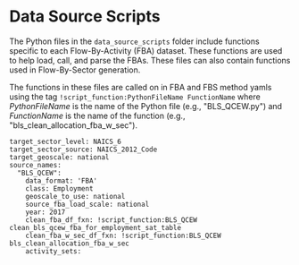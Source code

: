 # Data Source Scripts
The Python files in the `data_source_scripts` folder include functions 
specific to each Flow-By-Activity (FBA) dataset. These functions are used to 
help load, call, and parse the FBAs. These files can also contain functions 
used in Flow-By-Sector generation. 

The functions in these files are called on in FBA and FBS method yamls 
using the tag `!script_function:PythonFileName FunctionName`
where _PythonFileName_ is the name of the Python file (e.g., 
"BLS_QCEW.py") and _FunctionName_ is the name of the function 
(e.g., "bls_clean_allocation_fba_w_sec").

```
target_sector_level: NAICS_6
target_sector_source: NAICS_2012_Code
target_geoscale: national
source_names:
  "BLS_QCEW":
    data_format: 'FBA'
    class: Employment
    geoscale_to_use: national
    source_fba_load_scale: national
    year: 2017
    clean_fba_df_fxn: !script_function:BLS_QCEW clean_bls_qcew_fba_for_employment_sat_table
    clean_fba_w_sec_df_fxn: !script_function:BLS_QCEW bls_clean_allocation_fba_w_sec
    activity_sets:
```
